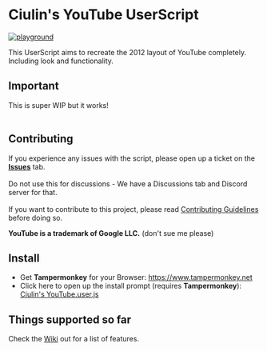 # Ciulin's YouTube UserScript
[![playground](https://discordapp.com/api/guilds/996349883663523881/widget.png?style=shield)](https://discord.gg/cs6ccRKmjx)

This UserScript aims to recreate the 2012 layout of YouTube completely. Including look and functionality.

## Important
This is super WIP but it works!<br/><br/>

## Contributing
If you experience any issues with the script, please open up a ticket on the [**Issues**](https://github.com/ciulinuwu/ciulin-s-youtube/issues/new/choose) tab.</br></br>
Do not use this for discussions - We have a Discussions tab and Discord server for that.</br></br>
If you want to contribute to this project, please read [Contributing Guidelines](https://github.com/ciulinuwu/ciulin-s-youtube/blob/master/CONTRIBUTING.md) before doing so.

**YouTube is a trademark of Google LLC.** (don't sue me please)

## Install
- Get **Tampermonkey** for your Browser: https://www.tampermonkey.net<br/>
- Click here to open up the install prompt (requires **Tampermonkey**): [Ciulin's YouTube.user.js](https://github.com/ciulinuwu/ciulin-s-youtube/raw/main/Ciulin's%20YouTube.user.js)

## Things supported so far
Check the [Wiki](https://github.com/ciulinuwu/ciulin-s-youtube/wiki/) out for a list of features.
